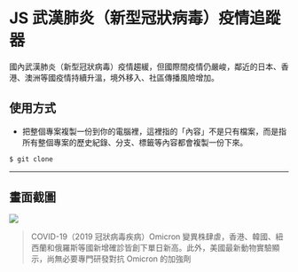 # JS 武漢肺炎（新型冠狀病毒）疫情追蹤器

國內武漢肺炎（新型冠狀病毒）疫情趨緩，但國際間疫情仍嚴峻，鄰近的日本、香港、澳洲等國疫情持續升溫，境外移入、社區傳播風險增加。

## 使用方式
- 把整個專案複製一份到你的電腦裡，這裡指的「內容」不是只有檔案，而是指所有整個專案的歷史紀錄、分支、標籤等內容都會複製一份下來。
```sh
$ git clone
```

----

## 畫面截圖
![](https://i.imgur.com/VClAwBS.png)
> COVID-19（2019 冠狀病毒疾病）Omicron 變異株肆虐，香港、韓國、紐西蘭和俄羅斯等國新增確診皆創下單日新高。此外，美國最新動物實驗顯示，尚無必要專門研發對抗 Omicron 的加強劑